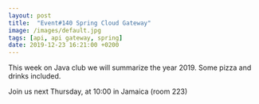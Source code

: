 ```yaml
---
layout: post
title:  "Event#140 Spring Cloud Gateway"
image: /images/default.jpg
tags: [api, api gateway, spring]
date: 2019-12-23 16:21:00 +0200
---
```


This week on Java club we will summarize the year 2019. Some pizza and drinks included. []()

Join us next Thursday, at 10:00 in Jamaica (room 223)
